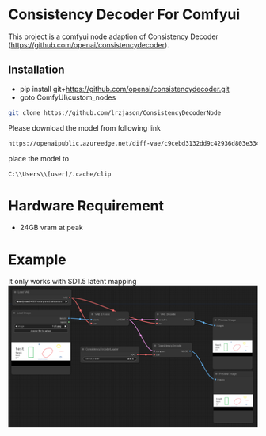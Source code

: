 # Consistency Decoder For Comfyui

This project is a comfyui node adaption of Consistency Decoder (https://github.com/openai/consistencydecoder).

## Installation

- pip install git+https://github.com/openai/consistencydecoder.git
- goto ComfyUI\custom_nodes
```bash
git clone https://github.com/lrzjason/ConsistencyDecoderNode
```

Please download the model from following link 
```bash
https://openaipublic.azureedge.net/diff-vae/c9cebd3132dd9c42936d803e33424145a748843c8f716c0814838bdc8a2fe7cb/decoder.pt
```
place the model to 
```bash
C:\\Users\\[user]/.cache/clip
```

# Hardware Requirement
- 24GB vram at peak

# Example
It only works with SD1.5 latent mapping
![alt text](https://github.com/lrzjason/ConsistencyDecoderNode/blob/main/assets/example.png?raw=true)
